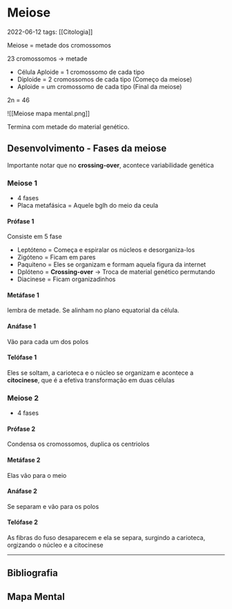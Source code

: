 # Meiose
2022-06-12
tags: [[Citologia]]

Meiose = metade dos cromossomos

23 cromossomos -> metade

* Célula Aploide = 1 cromossomo de cada tipo
* Diploide = 2 cromossomos de cada tipo (Começo da meiose)
* Aploide = um cromossomo de cada tipo (Final da meiose)

2n = 46

![[Meiose mapa mental.png]]

Termina com metade do material genético.

## Desenvolvimento - Fases da meiose

Importante notar que no **crossing-over**, acontece variabilidade genética

### Meiose 1

* 4 fases
* Placa metafásica = Aquele bglh do meio da ceula

#### Prófase 1

Consiste em 5 fase

* Leptóteno = Começa e espiralar os núcleos e desorganiza-los
* Zigóteno = Ficam em pares
* Paquiteno = Eles se organizam e formam aquela figura da internet
* Dplóteno = **Crossing-over** → Troca de material genético permutando
* Diacinese = Ficam organizadinhos

#### Metáfase 1

lembra de metade. Se alinham no plano equatorial da célula.

#### Anáfase 1

Vão para cada um dos polos

#### Telófase 1

Eles se soltam, a carioteca e o núcleo se organizam e acontece a **citocinese**, que é a efetiva transformação em duas células


### Meiose 2

* 4 fases

#### Prófase 2

Condensa os cromossomos, duplica os centriolos

#### Metáfase 2

Elas vão para o meio

#### Anáfase 2

Se separam e vão para os polos

#### Telófase 2

As fibras do fuso desaparecem e ela se separa, surgindo a carioteca, orgizando o núcleo e a citocinese

-----------------------------------------------
## Bibliografia
## Mapa Mental